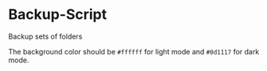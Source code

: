 # Backup-Script
Backup sets of folders

The background color should be `#ffffff` for light mode and `#0d1117` for dark mode.
